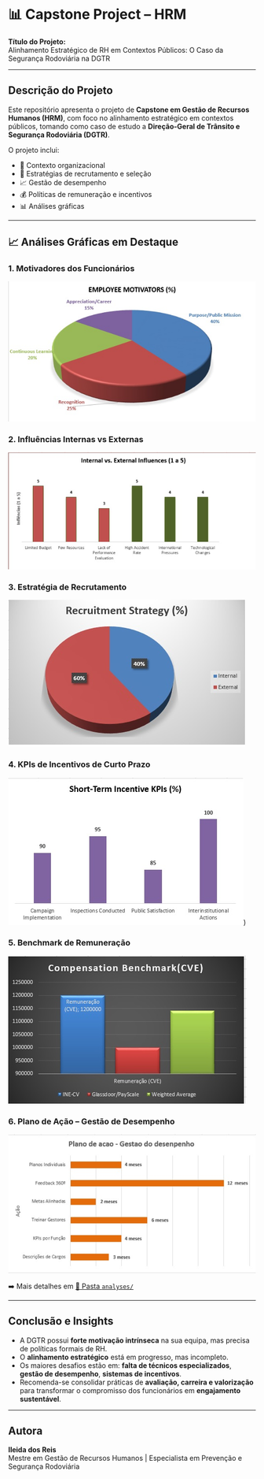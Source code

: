 # 📊 Capstone Project – HRM
**Título do Projeto:**  
Alinhamento Estratégico de RH em Contextos Públicos: O Caso da Segurança Rodoviária na DGTR  

---

## Descrição do Projeto
Este repositório apresenta o projeto de **Capstone em Gestão de Recursos Humanos (HRM)**, com foco no alinhamento estratégico em contextos públicos, tomando como caso de estudo a **Direção-Geral de Trânsito e Segurança Rodoviária (DGTR)**.

O projeto inclui:
- 📂 Contexto organizacional  
- 🎯 Estratégias de recrutamento e seleção  
- 📈 Gestão de desempenho  
- 💰 Políticas de remuneração e incentivos  
- 📊 Análises gráficas  

---

## 📈 Análises Gráficas em Destaque
### 1. Motivadores dos Funcionários
![Gráfico Motivadores](analyses/motivadores.png.jpg)

### 2. Influências Internas vs Externas
![Gráfico Influências](analyses/influencias_internas_vs_externas.png.jpg)

### 3. Estratégia de Recrutamento
![Gráfico Recrutamento](analyses/recrutamento.png.jpg)

### 4. KPIs de Incentivos de Curto Prazo
![Gráfico KPIs](analyses/kpis_incentivos.png.jpg))

### 5. Benchmark de Remuneração
![Gráfico Benchmark](analyses/benchmark_remuneracao.png.jpg)

### 6. Plano de Ação – Gestão de Desempenho
![Gráfico Plano de Ação](analyses/plano_acao_gestao_desempenho.png)

➡️ Mais detalhes em [📂 Pasta `analyses/`](analyses/README.md)

---

## Conclusão e Insights
- A DGTR possui **forte motivação intrínseca** na sua equipa, mas precisa de políticas formais de RH.  
- O **alinhamento estratégico** está em progresso, mas incompleto.  
- Os maiores desafios estão em: **falta de técnicos especializados**, **gestão de desempenho**, **sistemas de incentivos**.  
- Recomenda-se consolidar práticas de **avaliação, carreira e valorização** para transformar o compromisso dos funcionários em **engajamento sustentável**.  

---

## Autora
**Ileida dos Reis**  
Mestre em Gestão de Recursos Humanos | Especialista em Prevenção e Segurança Rodoviária  
